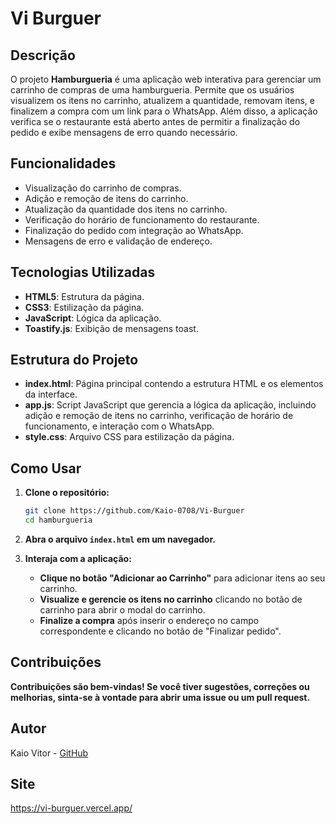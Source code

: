 # Vi Burguer

## Descrição

O projeto **Hamburgueria** é uma aplicação web interativa para gerenciar um carrinho de compras de uma hamburgueria. Permite que os usuários visualizem os itens no carrinho, atualizem a quantidade, removam itens, e finalizem a compra com um link para o WhatsApp. Além disso, a aplicação verifica se o restaurante está aberto antes de permitir a finalização do pedido e exibe mensagens de erro quando necessário.

## Funcionalidades

- Visualização do carrinho de compras.
- Adição e remoção de itens do carrinho.
- Atualização da quantidade dos itens no carrinho.
- Verificação do horário de funcionamento do restaurante.
- Finalização do pedido com integração ao WhatsApp.
- Mensagens de erro e validação de endereço.

## Tecnologias Utilizadas

- **HTML5**: Estrutura da página.
- **CSS3**: Estilização da página.
- **JavaScript**: Lógica da aplicação.
- **Toastify.js**: Exibição de mensagens toast.

## Estrutura do Projeto

- **index.html**: Página principal contendo a estrutura HTML e os elementos da interface.
- **app.js**: Script JavaScript que gerencia a lógica da aplicação, incluindo adição e remoção de itens no carrinho, verificação de horário de funcionamento, e interação com o WhatsApp.
- **style.css**: Arquivo CSS para estilização da página.

## Como Usar

1. **Clone o repositório:**

   ```bash
   git clone https://github.com/Kaio-0708/Vi-Burguer
   cd hamburgueria
2. **Abra o arquivo `index.html` em um navegador.**

3. **Interaja com a aplicação:**
   - **Clique no botão "Adicionar ao Carrinho"** para adicionar itens ao seu carrinho.
   - **Visualize e gerencie os itens no carrinho** clicando no botão de carrinho para abrir o modal do carrinho.
   - **Finalize a compra** após inserir o endereço no campo correspondente e clicando no botão de "Finalizar pedido".
  
## Contribuições
**Contribuições são bem-vindas! Se você tiver sugestões, correções ou melhorias, sinta-se à vontade para abrir uma issue ou um pull request.**

## Autor

Kaio Vitor - [GitHub](https://github.com/Kaio-0708)

## Site

https://vi-burguer.vercel.app/
